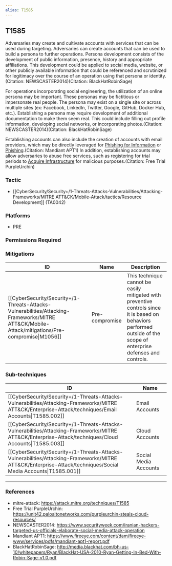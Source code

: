 ```yaml
---
alias: T1585
---
```


## T1585

Adversaries may create and cultivate accounts with services that can be used during targeting. Adversaries can create accounts that can be used to build a persona to further operations. Persona development consists of the development of public information, presence, history and appropriate affiliations. This development could be applied to social media, website, or other publicly available information that could be referenced and scrutinized for legitimacy over the course of an operation using that persona or identity.(Citation: NEWSCASTER2014)(Citation: BlackHatRobinSage)

For operations incorporating social engineering, the utilization of an online persona may be important. These personas may be fictitious or impersonate real people. The persona may exist on a single site or across multiple sites (ex: Facebook, LinkedIn, Twitter, Google, GitHub, Docker Hub, etc.). Establishing a persona may require development of additional documentation to make them seem real. This could include filling out profile information, developing social networks, or incorporating photos.(Citation: NEWSCASTER2014)(Citation: BlackHatRobinSage)

Establishing accounts can also include the creation of accounts with email providers, which may be directly leveraged for [Phishing for Information](https://attack.mitre.org/techniques/T1598) or [Phishing](https://attack.mitre.org/techniques/T1566).(Citation: Mandiant APT1) In addition, establishing accounts may allow adversaries to abuse free services, such as registering for trial periods to [Acquire Infrastructure](https://attack.mitre.org/techniques/T1583) for malicious purposes.(Citation: Free Trial PurpleUrchin)



### Tactic
- [[CyberSecurity/Security+/1-Threats-Attacks-Vulnerabilities/Attacking-Frameworks/MITRE ATT&CK/Mobile-Attack/tactics/Resource Development]] (TA0042)

### Platforms
- PRE

### Permissions Required

### Mitigations

| ID | Name | Description |
| --- | --- | --- |
| [[CyberSecurity/Security+/1-Threats-Attacks-Vulnerabilities/Attacking-Frameworks/MITRE ATT&CK/Mobile-Attack/mitigations/Pre-compromise\|M1056]] | Pre-compromise | This technique cannot be easily mitigated with preventive controls since it is based on behaviors performed outside of the scope of enterprise defenses and controls. |

### Sub-techniques

| ID | Name |
| --- | --- |
| [[CyberSecurity/Security+/1-Threats-Attacks-Vulnerabilities/Attacking-Frameworks/MITRE ATT&CK/Enterprise-Attack/techniques/Email Accounts\|T1585.002]] | Email Accounts |
| [[CyberSecurity/Security+/1-Threats-Attacks-Vulnerabilities/Attacking-Frameworks/MITRE ATT&CK/Enterprise-Attack/techniques/Cloud Accounts\|T1585.003]] | Cloud Accounts |
| [[CyberSecurity/Security+/1-Threats-Attacks-Vulnerabilities/Attacking-Frameworks/MITRE ATT&CK/Enterprise-Attack/techniques/Social Media Accounts\|T1585.001]] | Social Media Accounts |


---
### References

- mitre-attack: https://attack.mitre.org/techniques/T1585
- Free Trial PurpleUrchin: https://unit42.paloaltonetworks.com/purpleurchin-steals-cloud-resources/
- NEWSCASTER2014: https://www.securityweek.com/iranian-hackers-targeted-us-officials-elaborate-social-media-attack-operation
- Mandiant APT1: https://www.fireeye.com/content/dam/fireeye-www/services/pdfs/mandiant-apt1-report.pdf
- BlackHatRobinSage: http://media.blackhat.com/bh-us-10/whitepapers/Ryan/BlackHat-USA-2010-Ryan-Getting-In-Bed-With-Robin-Sage-v1.0.pdf
